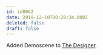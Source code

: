 ```yaml
---
id: id0062
date: 2019-12-10T00:28:34.000Z
deleted: false
draft: false
---
```


Added Demoscene to [The Designer][1].

[1]: the-designer.html